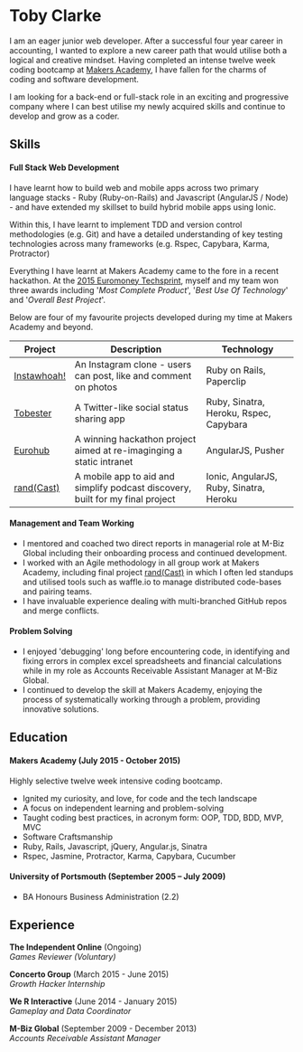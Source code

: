 # Toby Clarke

I am an eager junior web developer. After a successful four year career in accounting, I wanted to explore a new career path that would utilise both a logical and creative mindset. Having completed an intense twelve week coding bootcamp at [Makers Academy](http://www.makersacademy.com/), I have fallen for the charms of coding and software development.

I am looking for a back-end or full-stack role in an exciting and progressive company where I can best utilise my newly acquired skills and continue to develop and grow as a coder.

## Skills

#### Full Stack Web Development

I have learnt how to build web and mobile apps across two primary language stacks - Ruby (Ruby-on-Rails) and Javascript (AngularJS / Node) - and have extended my skillset to build hybrid mobile apps using Ionic.

Within this, I have learnt to implement TDD and version control methodologies (e.g. Git) and have a detailed understanding of key testing technologies across many frameworks (e.g. Rspec, Capybara, Karma, Protractor)

Everything I have learnt at Makers Academy came to the fore in a recent hackathon. At the [2015 Euromoney Techsprint](http://graduates.euromoneyplc.com/techsprint/), myself and my team won three awards including '_Most Complete Product_', '_Best Use Of Technology_' and '_Overall Best Project_'.

Below are four of my favourite projects developed during my time at Makers Academy and beyond.

| Project  | Description  | Technology  |
|---|---|---|
| [Instawhoah!](https://github.com/Teeohbee/instagram-challenge) | An Instagram clone - users can post, like and comment on photos  | Ruby on Rails, Paperclip  |
| [Tobester](https://github.com/Teeohbee/chitter-challenge)  | A Twitter-like social status sharing app  | Ruby, Sinatra, Heroku, Rspec, Capybara  |
| [Eurohub](https://github.com/emily-jane/EuroHub)  |  A winning hackathon project aimed at re-imaginging a static intranet | AngularJS, Pusher  |
| [rand(Cast)](https://github.com/ShuflCast/randCast)  | A mobile app to aid and simplify podcast discovery, built for my final project  | Ionic, AngularJS, Ruby, Sinatra, Heroku  |

#### Management and Team Working
- I mentored and coached two direct reports in managerial role at M-Biz Global including their onboarding process and continued development.
- I worked with an Agile methodology in all group work at Makers Academy, including final project [rand(Cast)](https://github.com/ShuflCast/randCast) in which I often led standups and utilised tools such as waffle.io to manage distributed code-bases and pairing teams.
- I have invaluable experience dealing with multi-branched GitHub repos and merge conflicts.

#### Problem Solving
- I enjoyed 'debugging' long before encountering code, in identifying and fixing errors in complex excel spreadsheets and financial calculations while in my role as Accounts Receivable Assistant Manager at M-Biz Global.
- I continued to develop the skill at Makers Academy, enjoying the process of systematically working through a problem, providing innovative solutions.

## Education

#### Makers Academy (July 2015 - October 2015)
Highly selective twelve week intensive coding bootcamp.

- Ignited my curiosity, and love, for code and the tech landscape
- A focus on independent learning and problem-solving
- Taught coding best practices, in acronym form: OOP, TDD, BDD, MVP, MVC
- Software Craftsmanship
- Ruby, Rails, Javascript, jQuery, Angular.js, Sinatra
- Rspec, Jasmine, Protractor, Karma, Capybara, Cucumber

#### University of Portsmouth (September 2005 – July 2009)

* BA Honours Business Administration (2.2)

## Experience

**The Independent Online** (Ongoing)  
*Games Reviewer (Voluntary)*

**Concerto Group** (March 2015 - June 2015)   
*Growth Hacker Internship*

**We R Interactive** (June 2014 - January 2015)   
*Gameplay and Data Coordinator*

**M-Biz Global** (September 2009 - December 2013)    
*Accounts Receivable Assistant Manager*  
